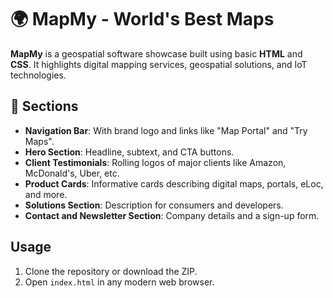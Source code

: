 # 🌍 MapMy - World's Best Maps

**MapMy** is a geospatial software showcase built using basic **HTML** and **CSS**. It highlights digital mapping services, geospatial solutions, and IoT technologies.

## 🧩 Sections

- **Navigation Bar**: With brand logo and links like "Map Portal" and "Try Maps".
- **Hero Section**: Headline, subtext, and CTA buttons.
- **Client Testimonials**: Rolling logos of major clients like Amazon, McDonald's, Uber, etc.
- **Product Cards**: Informative cards describing digital maps, portals, eLoc, and more.
- **Solutions Section**: Description for consumers and developers.
- **Contact and Newsletter Section**: Company details and a sign-up form.

## Usage

1. Clone the repository or download the ZIP.
2. Open `index.html` in any modern web browser.